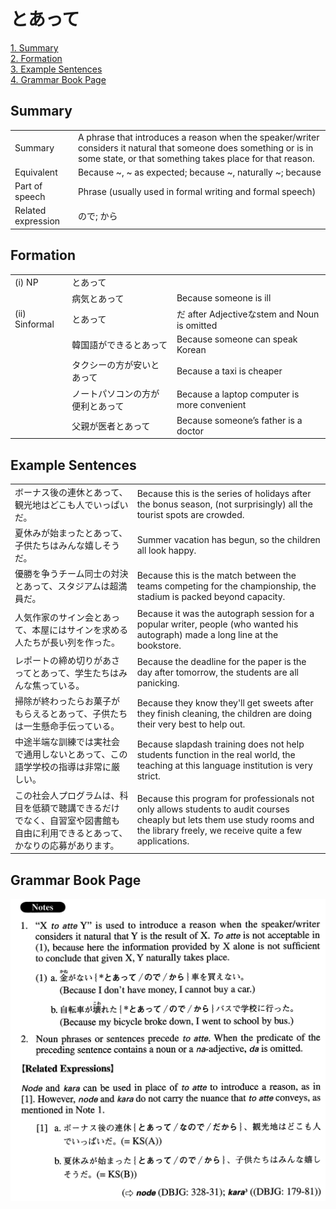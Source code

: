 # とあって

[1. Summary](#summary)<br>
[2. Formation](#formation)<br>
[3. Example Sentences](#example-sentences)<br>
[4. Grammar Book Page](#grammar-book-page)<br>


## Summary

<table><tr>   <td>Summary</td>   <td>A phrase that introduces a reason when the speaker/writer considers it natural that someone does something or is in some state, or that something takes place for that reason.</td></tr><tr>   <td>Equivalent</td>   <td>Because ~, ~ as expected; because ~, naturally ~; because</td></tr><tr>   <td>Part of speech</td>   <td>Phrase (usually used in formal writing and formal speech)</td></tr><tr>   <td>Related expression</td>   <td>ので; から</td></tr></table>

## Formation

<table class="table"><tbody><tr class="tr head"><td class="td"><span class="numbers">(i)</span> <span class="bold">NP</span></td><td class="td"><span class="concept">とあって</span></td><td class="td"></td></tr><tr class="tr"><td class="td"></td><td class="td"><span>病気</span><span class="concept">とあって</span></td><td class="td"><span>Because someone is ill</span></td></tr><tr class="tr head"><td class="td"><span class="numbers">(ii)</span> <span class="bold">Sinformal</span></td><td class="td"><span class="concept">とあって</span></td><td class="td"><span>だ after Adjectiveなstem and Noun is omitted</span></td></tr><tr class="tr"><td class="td"></td><td class="td"><span>韓国語ができる</span><span class="concept">とあって</span></td><td class="td"><span>Because someone can speak Korean</span></td></tr><tr class="tr"><td class="td"></td><td class="td"><span>タクシーの方が安い</span><span class="concept">とあって</span></td><td class="td"><span>Because a taxi is cheaper</span></td></tr><tr class="tr"><td class="td"></td><td class="td"><span>ノートパソコンの方が便利</span><span class="concept">とあって</span></td><td class="td"><span>Because a laptop computer is more convenient</span></td></tr><tr class="tr"><td class="td"></td><td class="td"><span>父親が医者</span><span class="concept">とあって</span></td><td class="td"><span>Because someone’s father is a doctor</span></td></tr></tbody></table>

## Example Sentences

<table><tr>   <td>ボーナス後の連休とあって、観光地はどこも人でいっぱいだ。</td>   <td>Because this is the series of holidays after the bonus season, (not surprisingly) all the tourist spots are crowded.</td></tr><tr>   <td>夏休みが始まったとあって、子供たちはみんな嬉しそうだ。</td>   <td>Summer vacation has begun, so the children all look happy.</td></tr><tr>   <td>優勝を争うチーム同士の対決とあって、スタジアムは超満員だ。</td>   <td>Because this is the match between the teams competing for the championship, the stadium is packed beyond capacity.</td></tr><tr>   <td>人気作家のサイン会とあって、本屋にはサインを求める人たちが長い列を作った。</td>   <td>Because it was the autograph session for a popular writer, people (who wanted his autograph) made a long line at the bookstore.</td></tr><tr>   <td>レポートの締め切りがあさってとあって、学生たちはみんな焦っている。</td>   <td>Because the deadline for the paper is the day after tomorrow, the students are all panicking.</td></tr><tr>   <td>掃除が終わったらお菓子がもらえるとあって、子供たちは一生懸命手伝っている。</td>   <td>Because they know they'll get sweets after they finish cleaning, the children are doing their very best to help out.</td></tr><tr>   <td>中途半端な訓練では実社会で通用しないとあって、この語学学校の指導は非常に厳しい。</td>   <td>Because slapdash training does not help students function in the real world, the teaching at this language institution is very strict.</td></tr><tr>   <td>この社会人プログラムは、科目を低額で聴講できるだけでなく、自習室や図書館も自由に利用できるとあって、かなりの応募があります。</td>   <td>Because this program for professionals not only allows students to audit courses cheaply but lets them use study rooms and the library freely, we receive quite a few applications.</td></tr></table>

## Grammar Book Page

![](../img/Advancedとあって.png)

